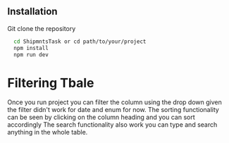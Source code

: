 
## Installation

Git clone the repository

```bash
  cd ShipmntsTask or cd path/to/your/project 
  npm install
  npm run dev
```
    
# Filtering Tbale

Once you run project you can filter the column using the drop down given the filter didn't work for date and enum for now.
The sorting functionality can be seen by clicking on the column heading and you can sort accordingly
The search functionality also work you can type and search anything in the whole table.

